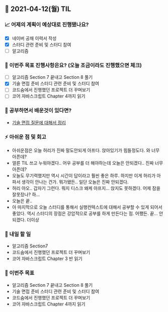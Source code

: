 ## 📆 2021-04-12(월) TIL

### 📈 어제의 계획이 예상대로 진행됐나요?
- [x] 네이버 공채 이력서 작성
- [x] 스터디 관련 준비 및 스터디 참여
- [ ] 알고리즘

### 🦄 이번주 목표 진행사항은요? (오늘 조금이라도 진행했으면 체크)
- [ ] 알고리즘 Section 7 끝내고 Section 8 풀기
- [x] 기술 면접 준비 스터디 관련 준비 및 스터디 참여
- [ ] 코드숨에서 진행했던 프로젝트 더 꾸며보기
- [ ] 코어 자바스크립트 Chapter 4까지 읽기

### 🤔 공부하면서 배운것이 있다면?
- [기술 면접 질문에 대해서 정리](https://github.com/Fortuna-Study/Frontend-Interview-Library/tree/main/week_3/seungmin)

### ⚡ 아쉬운 점 및 회고
- 아쉬운점은 오늘 허리가 진짜 말도안되게 아프다. 앉아있기가 힘들정도다. 와 너무 아픈데?
- 얼른 TIL 쓰고 누워야겠다.. 어우 공부를 더 해야하는데 오늘은 안되겠다.. 진짜 너무 아픈데?
- 오늘도 무기력했지만 역시 시간이 답이라고 훨씬 좋은 하루. 하지만 이게 허리가 아파서 생각이 안나는 건가. 뭐가됐든.. 일단 오늘은 진짜 안되겠다.
- 허리 아오.. 갑자기 그런다. 뭐지 디스크 왜케 아프지... 앉지도 못하겠다. 어제 잠을 잘못잤나? 하...
- 오늘은 끝..
- 아 마지막으로 오늘 스터디를 통해서 실행컨텍스트에 대해서 공부할 수 있게 되어서 좋았다. 역시 스터디의 장점은 강압적으로 공부를 하게 만든다는 점. 어쨌든. 끝... 안되겠다. 더이상


### 🚀 내일 할 일
- 알고리즘 Section7
- 코드숨에서 진행했던 프로젝트 더 꾸며보기
- 코어 자바스크립트 Chapter 3 반 읽기

### 🎯 이번주 목표
- 알고리즘 Section 7 끝내고 Section 8 풀기
- 기술 면접 준비 스터디 관련 준비 및 스터디 참여
- 코드숨에서 진행했던 프로젝트 더 꾸며보기
- 코어 자바스크립트 Chapter 4까지 읽기
